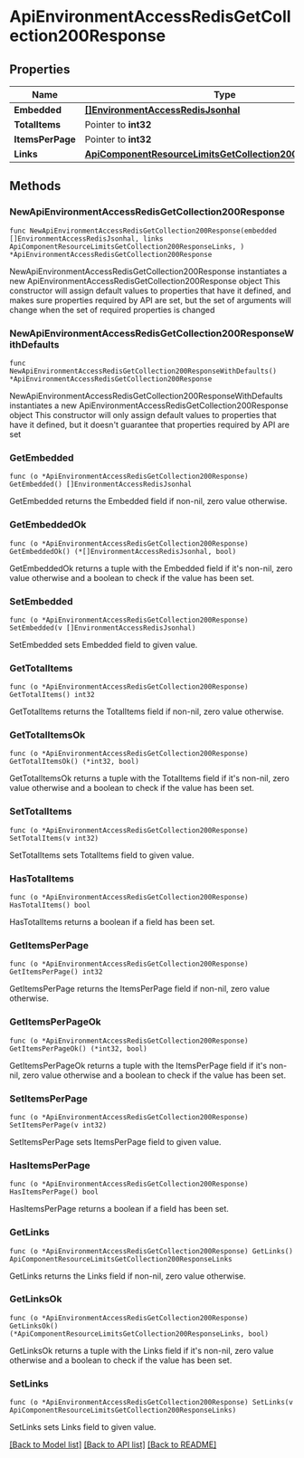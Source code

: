 # ApiEnvironmentAccessRedisGetCollection200Response

## Properties

Name | Type | Description | Notes
------------ | ------------- | ------------- | -------------
**Embedded** | [**[]EnvironmentAccessRedisJsonhal**](EnvironmentAccessRedisJsonhal.md) |  | 
**TotalItems** | Pointer to **int32** |  | [optional] 
**ItemsPerPage** | Pointer to **int32** |  | [optional] 
**Links** | [**ApiComponentResourceLimitsGetCollection200ResponseLinks**](ApiComponentResourceLimitsGetCollection200ResponseLinks.md) |  | 

## Methods

### NewApiEnvironmentAccessRedisGetCollection200Response

`func NewApiEnvironmentAccessRedisGetCollection200Response(embedded []EnvironmentAccessRedisJsonhal, links ApiComponentResourceLimitsGetCollection200ResponseLinks, ) *ApiEnvironmentAccessRedisGetCollection200Response`

NewApiEnvironmentAccessRedisGetCollection200Response instantiates a new ApiEnvironmentAccessRedisGetCollection200Response object
This constructor will assign default values to properties that have it defined,
and makes sure properties required by API are set, but the set of arguments
will change when the set of required properties is changed

### NewApiEnvironmentAccessRedisGetCollection200ResponseWithDefaults

`func NewApiEnvironmentAccessRedisGetCollection200ResponseWithDefaults() *ApiEnvironmentAccessRedisGetCollection200Response`

NewApiEnvironmentAccessRedisGetCollection200ResponseWithDefaults instantiates a new ApiEnvironmentAccessRedisGetCollection200Response object
This constructor will only assign default values to properties that have it defined,
but it doesn't guarantee that properties required by API are set

### GetEmbedded

`func (o *ApiEnvironmentAccessRedisGetCollection200Response) GetEmbedded() []EnvironmentAccessRedisJsonhal`

GetEmbedded returns the Embedded field if non-nil, zero value otherwise.

### GetEmbeddedOk

`func (o *ApiEnvironmentAccessRedisGetCollection200Response) GetEmbeddedOk() (*[]EnvironmentAccessRedisJsonhal, bool)`

GetEmbeddedOk returns a tuple with the Embedded field if it's non-nil, zero value otherwise
and a boolean to check if the value has been set.

### SetEmbedded

`func (o *ApiEnvironmentAccessRedisGetCollection200Response) SetEmbedded(v []EnvironmentAccessRedisJsonhal)`

SetEmbedded sets Embedded field to given value.


### GetTotalItems

`func (o *ApiEnvironmentAccessRedisGetCollection200Response) GetTotalItems() int32`

GetTotalItems returns the TotalItems field if non-nil, zero value otherwise.

### GetTotalItemsOk

`func (o *ApiEnvironmentAccessRedisGetCollection200Response) GetTotalItemsOk() (*int32, bool)`

GetTotalItemsOk returns a tuple with the TotalItems field if it's non-nil, zero value otherwise
and a boolean to check if the value has been set.

### SetTotalItems

`func (o *ApiEnvironmentAccessRedisGetCollection200Response) SetTotalItems(v int32)`

SetTotalItems sets TotalItems field to given value.

### HasTotalItems

`func (o *ApiEnvironmentAccessRedisGetCollection200Response) HasTotalItems() bool`

HasTotalItems returns a boolean if a field has been set.

### GetItemsPerPage

`func (o *ApiEnvironmentAccessRedisGetCollection200Response) GetItemsPerPage() int32`

GetItemsPerPage returns the ItemsPerPage field if non-nil, zero value otherwise.

### GetItemsPerPageOk

`func (o *ApiEnvironmentAccessRedisGetCollection200Response) GetItemsPerPageOk() (*int32, bool)`

GetItemsPerPageOk returns a tuple with the ItemsPerPage field if it's non-nil, zero value otherwise
and a boolean to check if the value has been set.

### SetItemsPerPage

`func (o *ApiEnvironmentAccessRedisGetCollection200Response) SetItemsPerPage(v int32)`

SetItemsPerPage sets ItemsPerPage field to given value.

### HasItemsPerPage

`func (o *ApiEnvironmentAccessRedisGetCollection200Response) HasItemsPerPage() bool`

HasItemsPerPage returns a boolean if a field has been set.

### GetLinks

`func (o *ApiEnvironmentAccessRedisGetCollection200Response) GetLinks() ApiComponentResourceLimitsGetCollection200ResponseLinks`

GetLinks returns the Links field if non-nil, zero value otherwise.

### GetLinksOk

`func (o *ApiEnvironmentAccessRedisGetCollection200Response) GetLinksOk() (*ApiComponentResourceLimitsGetCollection200ResponseLinks, bool)`

GetLinksOk returns a tuple with the Links field if it's non-nil, zero value otherwise
and a boolean to check if the value has been set.

### SetLinks

`func (o *ApiEnvironmentAccessRedisGetCollection200Response) SetLinks(v ApiComponentResourceLimitsGetCollection200ResponseLinks)`

SetLinks sets Links field to given value.



[[Back to Model list]](../README.md#documentation-for-models) [[Back to API list]](../README.md#documentation-for-api-endpoints) [[Back to README]](../README.md)



